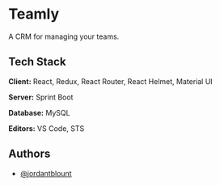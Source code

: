 # Teamly

A CRM for managing your teams.


## Tech Stack

**Client:** React, Redux, React Router, React Helmet, Material UI

**Server:** Sprint Boot

**Database:** MySQL

**Editors:** VS Code, STS

  
## Authors

- [@jordantblount](https://jordanblount.com)

  